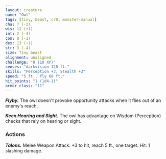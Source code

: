 ```yaml
---
layout: creature
name: "Owl"
tags: [tiny, beast, cr0, monster-manual]
cha: 7 (-2)
wis: 12 (+1)
int: 2 (-4)
con: 8 (-1)
dex: 13 (+1)
str: 3 (-4)
size: Tiny beast
alignment: unaligned
challenge: "0 (10 XP)"
senses: "darkvision 120 ft."
skills: "Perception +3, Stealth +3"
speed: "5 ft., fly 60 ft."
hit_points: "1 (1d4-1)"
armor_class: "11"
---
```


***Flyby.*** The owl doesn't provoke opportunity attacks when it flies out of an enemy's reach.

***Keen Hearing and Sight.*** The owl has advantage on Wisdom (Perception) checks that rely on hearing or sight.

### Actions

***Talons.*** Melee Weapon Attack: +3 to hit, reach 5 ft., one target. Hit: 1 slashing damage.